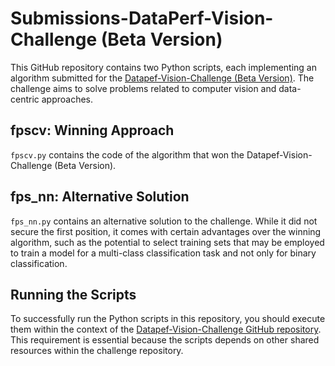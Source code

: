 # Submissions-DataPerf-Vision-Challenge (Beta Version)

This GitHub repository contains two Python scripts, each implementing an algorithm submitted for the [Datapef-Vision-Challenge (Beta Version)](https://www.dataperf.org/training-set-selection-vision). The challenge aims to solve problems related to computer vision and data-centric approaches.


## fpscv: Winning Approach

`fpscv.py` contains the code of the algorithm that won the  Datapef-Vision-Challenge (Beta Version).

## fps_nn: Alternative Solution

`fps_nn.py` contains an alternative solution to the challenge. While it did not secure the first position, it comes with certain advantages over the winning algorithm, such as the potential to select training sets that may be employed to train a model for a multi-class classification task  and not only for binary classification.

## Running the Scripts

To successfully run the Python scripts in this repository, you should execute them within the context of the [Datapef-Vision-Challenge GitHub repository](https://github.com/CoactiveAI/dataperf-vision-selection). This requirement is essential because the scripts depends on other shared resources within the challenge repository.


